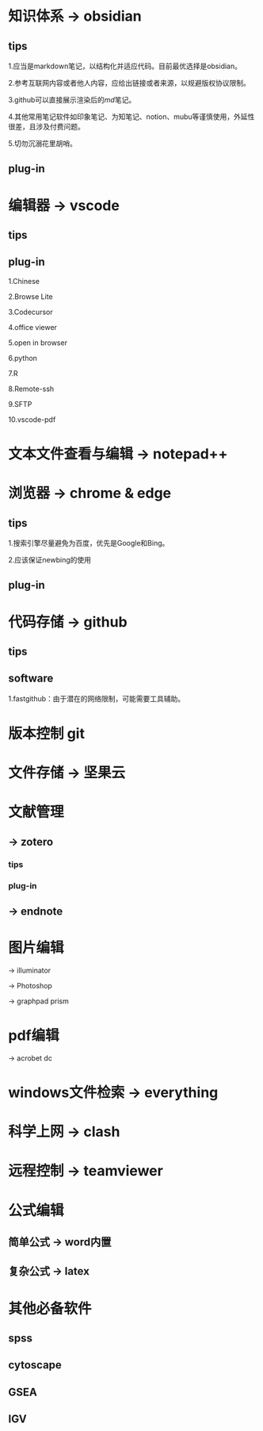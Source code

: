 # 知识体系 → obsidian

## tips

1.应当是markdown笔记，以结构化并适应代码。目前最优选择是obsidian。

2.参考互联网内容或者他人内容，应给出链接或者来源，以规避版权协议限制。

3.github可以直接展示渲染后的*md*笔记。

4.其他常用笔记软件如印象笔记、为知笔记、notion、mubu等谨慎使用，外延性很差，且涉及付费问题。

5.切勿沉溺花里胡哨。

## plug-in

# 编辑器 → vscode

## tips

## plug-in

1.Chinese

2.Browse Lite

3.Codecursor

4.office viewer

5.open in browser

6.python

7.R

8.Remote-ssh

9.SFTP

10.vscode-pdf


# 文本文件查看与编辑 → notepad++

# 浏览器 → chrome & edge

## tips

1.搜索引擎尽量避免为百度，优先是Google和Bing。

2.应该保证newbing的使用

## plug-in

# 代码存储 → github

## tips

## software

1.fastgithub：由于潜在的网络限制，可能需要工具辅助。

# 版本控制 git

# 文件存储 → 坚果云

# 文献管理

## → zotero

### tips

### plug-in

## → endnote

# 图片编辑

→ illuminator

→ Photoshop

→ graphpad prism

# pdf编辑

→ acrobet dc

# windows文件检索 → everything

# 科学上网 → clash

# 远程控制 → teamviewer

# 公式编辑

## 简单公式 → word内置

## 复杂公式 → latex

# 其他必备软件

## spss

## cytoscape

## GSEA

## IGV

